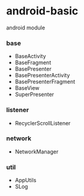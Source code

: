 # android-basic

android module

### base
* BaseActivity
* BaseFragment
* BasePresenter
* BasePresenterActivity
* BasePresenterFragment
* BaseView
* SuperPresenter
### listener
* RecyclerScrollListener
### network
* NetworkManager
### util
* AppUtils
* SLog
  
